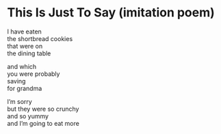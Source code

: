 # This Is Just To Say (imitation poem)

I have eaten\
the shortbread cookies\
that were on\
the dining table

and which\
you were probably\
saving\
for grandma

I’m sorry\
but they were so crunchy\
and so yummy\
and I’m going to eat more
